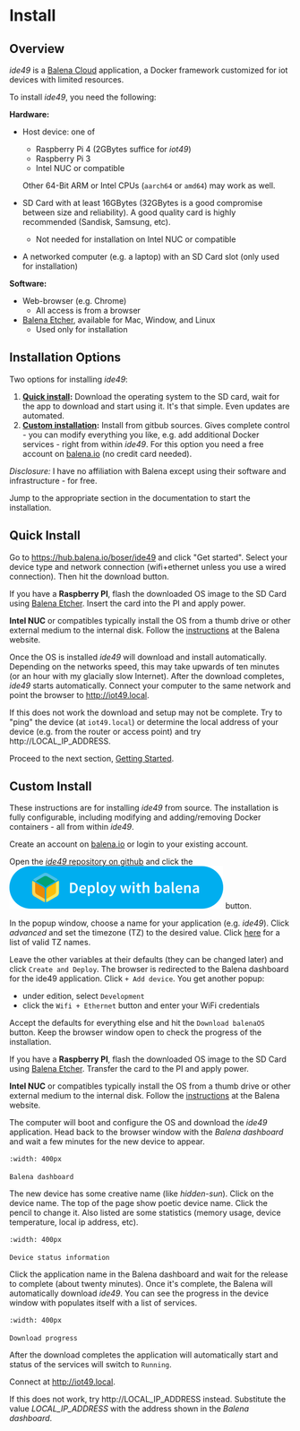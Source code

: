 # Install

## Overview

*ide49* is a [Balena Cloud](https://www.balena.io/cloud) application, a Docker framework customized for iot devices with limited resources.

To install *ide49*, you need the following:

**Hardware:**

* Host device: one of
    * Raspberry Pi 4 (2GBytes suffice for *iot49*)
    * Raspberry Pi 3
    * Intel NUC or compatible
    
  Other 64-Bit ARM or Intel CPUs (`aarch64` or `amd64`) may work as well.
* SD Card with at least 16GBytes (32GBytes is a good compromise between size and reliability). A good quality card is highly recommended (Sandisk, Samsung, etc).
    * Not needed for installation on Intel NUC or compatible
* A networked computer (e.g. a laptop) with an SD Card slot (only used for installation)

**Software:**

* Web-browser (e.g. Chrome)
    * All access is from a browser
* [Balena Etcher](https://www.balena.io/etcher/), available for Mac, Window, and Linux
    * Used only for installation
    
## Installation Options

Two options for installing *ide49*:

1. **[Quick install](#quick-install):** Download the operating system to the SD card, wait for the app to download and start using it. It's that simple. Even updates are automated.
2. **[Custom installation](#custom-install):** Install from gitbub sources. Gives complete control - you can modify everything you like, e.g. add additional Docker services - right from within *ide49*. For this option you need a free account on [balena.io](https://www.balena.io/) (no credit card needed). 

*Disclosure:* I have no affiliation with Balena except using their software and infrastructure -  for free.

Jump to the appropriate section in the documentation to start the installation.
    
## Quick Install

Go to https://hub.balena.io/boser/ide49 and click "Get started". Select your device type and network connection (wifi+ethernet unless you use a wired connection). Then hit the download button. 

If you have a **Raspberry PI**, flash the downloaded OS image to the SD Card using [Balena Etcher](https://www.balena.io/etcher/). Insert the card into the PI and apply power.

**Intel NUC** or compatibles typically install the OS from a thumb drive or other external medium to the internal disk. Follow the [instructions](https://www.balena.io/os/docs/intel-nuc/getting-started) at the Balena website.

Once the OS is installed *ide49* will download and install automatically. Depending on the networks speed, this may take upwards of ten minutes (or an hour with my glacially slow Internet). After the download completes, *ide49* starts automatically. Connect your computer to the same network and point the browser to http://iot49.local.

If this does not work the download and setup may not be complete. Try to "ping" the device (at `iot49.local`) or determine the local address of your device (e.g. from the router or access point) and try http://LOCAL_IP_ADDRESS.

Proceed to the next section, [Getting Started](getting-started).

## Custom Install

These instructions are for installing *ide49* from source. The installation is fully configurable, including modifying and adding/removing Docker containers - all from within *ide49*.

Create an account on [balena.io](https://www.balena.io/) or login to your existing account.

Open the [*ide49* repository on github](https://github.com/iot49/ide49) and click the 
![Deploy with Balena](figures/deploy.svg) button. 

In the popup window, choose a name for your application (e.g. *ide49*). Click *advanced* and set the timezone (TZ) to the desired value. Click [here](https://en.wikipedia.org/wiki/List_of_tz_database_time_zones) for a list of valid TZ names. 

Leave the other variables at their defaults (they can be changed later) and click `Create and Deploy`. The browser is redirected to the Balena dashboard for the ide49 application. Click `+ Add device`. You get another popup:

* under edition, select `Development`
* click the `Wifi + Ethernet` button and enter your WiFi credentials

Accept the defaults for everything else and hit the `Download balenaOS` button. Keep the browser window open to check the progress of the installation.

If you have a **Raspberry PI**, flash the downloaded OS image to the SD Card using [Balena Etcher](https://www.balena.io/etcher/). Transfer the card to the PI and apply power.

**Intel NUC** or compatibles typically install the OS from a thumb drive or other external medium to the internal disk. Follow the [instructions](https://www.balena.io/os/docs/intel-nuc/getting-started) at the Balena website.

The computer will boot and configure the OS and download the *ide49* application. Head back to the browser window with the *Balena dashboard* and wait a few minutes for the new device to appear. 

```{figure} figures/device_dashboard.png
:width: 400px

Balena dashboard
```

The new device has some creative name (like *hidden-sun*). Click on the device name. The top of the page show poetic device name. Click the pencil to change it. Also listed are some statistics (memory usage, device temperature, local ip address, etc). 

```{figure} figures/device_stats.png
:width: 400px

Device status information
```

Click the application name in the Balena dashboard and wait for the release to complete (about twenty minutes). Once it's complete, the Balena will automatically download *ide49*. You can see the progress in the device window with populates itself with a list of services. 

```{figure} figures/balena_downloading.png
:width: 400px

Download progress
```

After the download completes the application will automatically start and status of the services will switch to `Running`.

Connect at http://iot49.local.

If this does not work, try http://LOCAL_IP_ADDRESS instead. Substitute the value *LOCAL_IP_ADDRESS* with the address shown in the *Balena dashboard*.


